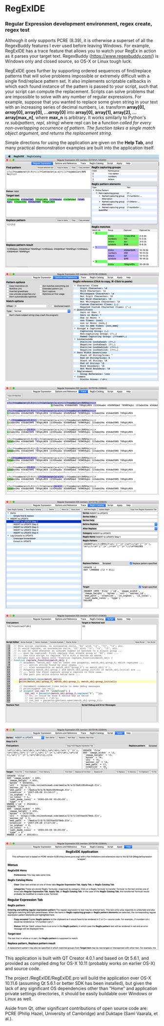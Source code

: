 # RegExIDE
### Regular Expression development environment, regex create, regex test ###
Although it only supports PCRE (8.39), it is otherwise a superset of all the RegexBuddy features I ever used before leaving Windows. For example, RegExIDE has a trace feature that allows you to watch your RegEx in action as it parses your target text. RegexBuddy (https://www.regexbuddy.com/) is Windows only and closed source, so OS-X or Linux tough luck.

RegExIDE goes further by supporting ordered sequences of find/replace patterns that will solve problems impossible or extremely difficult with a single find/replace pattern set. It also implements scriptable callbacks in which each found instance of the pattern is passed to your script, such that your script can compute the replacement. Scripts can solve problems that are impossible to solve with any number of regular expressions. For example, suppose that you wanted to replace some given string in your text with an increasing series of decimal numbers, i.e. transform <b>array[$0], array[$0], array[$0], ... array[$0]</b> into <b>array[0], array[1], array[2], ... array[max_n]</b>, where <b>max_n</b> is arbitrary. It works similarly to Python's <i>re.sub(pattern, repl, string)</i> where repl can be a function <i>called for every non-overlapping occurrence of pattern. The function takes a single match object argument, and returns the replacement string</i>.

Simple directions for using the application are given on the <b>Help Tab</b>, and many practical demonstration examples are built into the application itself.

![Alt text](/RegExIDE_Develop/Screenshots/RegExIDE_main_b.jpg?raw=true "Regular Expression Tab")

![Alt text](/RegExIDE_Develop/Screenshots/RegExIDE_options_a.jpg?raw=true "Options & Reference Tab")

![Alt text](/RegExIDE_Develop/Screenshots/RegExIDE_trace_a.jpg?raw=true "Trace Tab")

![Alt text](/RegExIDE_Develop/Screenshots/RegExIDE_catalog_a.jpg?raw=true "Catalog Tab")

![Alt text](/RegExIDE_Develop/Screenshots/RegExIDE_script_d.jpg?raw=true "Script Tab")

![Alt text](/RegExIDE_Develop/Screenshots/RegExIDE_apply_a.jpg?raw=true "Apply Tab")

![Alt text](/RegExIDE_Develop/Screenshots/RegExIDE_help_a.jpg?raw=true "Help Tab")

This application is built with QT Creator 4.0.1 and based on Qt 5.6.1, and provided as compiled dmg for OS-X 10.11 (probably works on earlier OS-X) and source code.

The project /RegExIDE/RegExIDE.pro will build the application over OS-X 10.11.6 (assuming Qt 5.6.1 or better SDK has been installed), but given the lack of any significant OS dependencies other than "Home" and application private settings directories, it should be easily buildable over Windows or Linux as well.

Aside from Qt, other significant contributions of open source code are: PCRE (Philip Hazel, University of Cambridge) and Duktape (Sami Vaarala, et al.).
